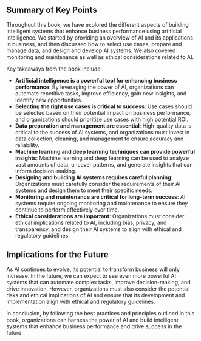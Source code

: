
Summary of Key Points
---------------------

Throughout this book, we have explored the different aspects of building intelligent systems that enhance business performance using artificial intelligence. We started by providing an overview of AI and its applications in business, and then discussed how to select use cases, prepare and manage data, and design and develop AI systems. We also covered monitoring and maintenance as well as ethical considerations related to AI.

Key takeaways from the book include:

* **Artificial intelligence is a powerful tool for enhancing business performance**: By leveraging the power of AI, organizations can automate repetitive tasks, improve efficiency, gain new insights, and identify new opportunities.
* **Selecting the right use cases is critical to success**: Use cases should be selected based on their potential impact on business performance, and organizations should prioritize use cases with high potential ROI.
* **Data preparation and management are essential**: High-quality data is critical to the success of AI systems, and organizations must invest in data collection, cleaning, and management to ensure accuracy and reliability.
* **Machine learning and deep learning techniques can provide powerful insights**: Machine learning and deep learning can be used to analyze vast amounts of data, uncover patterns, and generate insights that can inform decision-making.
* **Designing and building AI systems requires careful planning**: Organizations must carefully consider the requirements of their AI systems and design them to meet their specific needs.
* **Monitoring and maintenance are critical for long-term success**: AI systems require ongoing monitoring and maintenance to ensure they continue to perform effectively over time.
* **Ethical considerations are important**: Organizations must consider ethical implications related to AI, including bias, privacy, and transparency, and design their AI systems to align with ethical and regulatory guidelines.

Implications for the Future
---------------------------

As AI continues to evolve, its potential to transform business will only increase. In the future, we can expect to see even more powerful AI systems that can automate complex tasks, improve decision-making, and drive innovation. However, organizations must also consider the potential risks and ethical implications of AI and ensure that its development and implementation align with ethical and regulatory guidelines.

In conclusion, by following the best practices and principles outlined in this book, organizations can harness the power of AI and build intelligent systems that enhance business performance and drive success in the future.